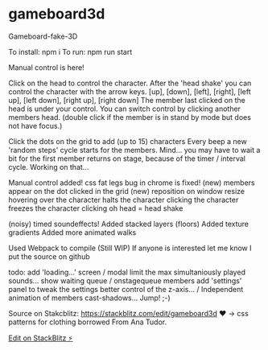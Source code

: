 # gameboard3d

Gameboard-fake-3D

To install: npm i
To run: npm run start

Manual control is here!

Click on the head to control the character.
After the 'head shake' you can control the character with the arrow keys.
[up], [down], [left], [right], [left up], [left down], [right up], [right down]
The member last clicked on the head is under your control.
You can switch control by clicking another members head. 
(double click if the member is in stand by mode but does not have focus.)

Click the dots on the grid to add (up to 15) characters
Every beep a new 'random steps' cycle starts for the members.
Mind... you may have to wait a bit for the first member
returns on stage, because of the timer / interval cycle.
Working on that...

Manual control added!
css fat legs bug in chrome is fixed!
(new) members appear on the dot clicked in the grid
(new) reposition on window resize
hovering over the character halts the character 
clicking the character freezes the character
clicking oh head = head shake

(noisy) timed soundeffects! 
Added stacked layers (floors)
Added texture gradients
Added more animated walks

Used Webpack to compile (Still WIP)
If anyone is interested let me know
I put the source on github

todo: 
add 'loading...' screen / modal
limit the max simultaniously played sounds...
show waiting queue / onstagequeue members
add 'settings' panel to tweak the settings
better control of the z-axis... / 
Independent animation of members cast-shadows... Jump! ;-)

Source on Stakcblitz: https://stackblitz.com/edit/gameboard3d
❤ -> css patterns for clothing borrowed From Ana Tudor.

[Edit on StackBlitz ⚡️](https://stackblitz.com/edit/gameboard3d)
